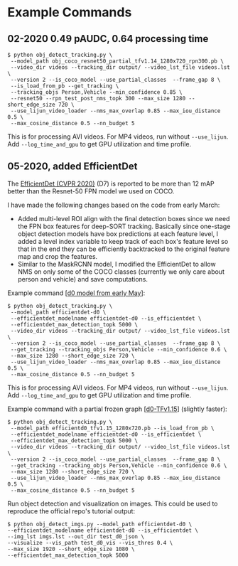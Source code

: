 # Example Commands

## 02-2020 0.49 pAUDC, 0.64 processing time
```
$ python obj_detect_tracking.py \
 --model_path obj_coco_resnet50_partial_tfv1.14_1280x720_rpn300.pb \
 --video_dir videos --tracking_dir output/ --video_lst_file videos.lst \
 --version 2 --is_coco_model --use_partial_classes  --frame_gap 8 \
 --is_load_from_pb --get_tracking \
 --tracking_objs Person,Vehicle --min_confidence 0.85 \
 --resnet50 --rpn_test_post_nms_topk 300 --max_size 1280 --short_edge_size 720 \
 --use_lijun_video_loader --nms_max_overlap 0.85 --max_iou_distance 0.5 \
 --max_cosine_distance 0.5 --nn_budget 5
```
This is for processing AVI videos. For MP4 videos, run without `--use_lijun`.
Add `--log_time_and_gpu` to get GPU utilization and time profile.


## 05-2020, added EfficientDet
The [EfficientDet (CVPR 2020)](https://github.com/google/automl/tree/master/efficientdet) (D7) is reported to be more than 12 mAP better than the Resnet-50 FPN model we used on COCO.

I have made the following changes based on the code from early March:
+ Added multi-level ROI align with the final detection boxes since we need the FPN box features for deep-SORT tracking. Basically since one-stage object detection models have box predictions at each feature level, I added a level index variable to keep track of each box's feature level so that in the end they can be efficiently backtracked to the original feature map and crop the features.
+ Similar to the MaskRCNN model, I modified the EfficientDet to allow NMS on only some of the COCO classes (currently we only care about person and vehicle) and save computations.


Example command \[[d0 model from early May](https://aladdin-eax.inf.cs.cmu.edu/shares/diva_obj_detect_models/models/efficientdet-d0.tar.gz)\]:
```
$ python obj_detect_tracking.py \
 --model_path efficientdet-d0 \
 --efficientdet_modelname efficientdet-d0 --is_efficientdet \
 --efficientdet_max_detection_topk 5000 \
 --video_dir videos --tracking_dir output/ --video_lst_file videos.lst \
 --version 2 --is_coco_model --use_partial_classes  --frame_gap 8 \
 --get_tracking --tracking_objs Person,Vehicle --min_confidence 0.6 \
 --max_size 1280 --short_edge_size 720 \
 --use_lijun_video_loader --nms_max_overlap 0.85 --max_iou_distance 0.5 \
 --max_cosine_distance 0.5 --nn_budget 5
```
This is for processing AVI videos. For MP4 videos, run without `--use_lijun`.
Add `--log_time_and_gpu` to get GPU utilization and time profile.

Example command with a partial frozen graph \[[d0-TFv1.15](https://aladdin-eax.inf.cs.cmu.edu/shares/diva_obj_detect_models/models/efficientd0_tfv1.15_1280x720.pb)\] (slightly faster):
```
$ python obj_detect_tracking.py \
 --model_path efficientd0_tfv1.15_1280x720.pb --is_load_from_pb \
 --efficientdet_modelname efficientdet-d0 --is_efficientdet \
 --efficientdet_max_detection_topk 5000 \
 --video_dir videos --tracking_dir output/ --video_lst_file videos.lst \
 --version 2 --is_coco_model --use_partial_classes  --frame_gap 8 \
 --get_tracking --tracking_objs Person,Vehicle --min_confidence 0.6 \
 --max_size 1280 --short_edge_size 720 \
 --use_lijun_video_loader --nms_max_overlap 0.85 --max_iou_distance 0.5 \
 --max_cosine_distance 0.5 --nn_budget 5
```

Run object detection and visualization on images. This could be used to reproduce the official repo's tutorial output:
```
$ python obj_detect_imgs.py --model_path efficientdet-d0 \
--efficientdet_modelname efficientdet-d0 --is_efficientdet \
--img_lst imgs.lst --out_dir test_d0_json \
--visualize --vis_path test_d0_vis --vis_thres 0.4 \
--max_size 1920 --short_edge_size 1080 \
--efficientdet_max_detection_topk 5000
```
